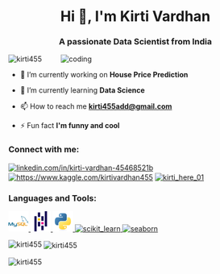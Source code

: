 <h1 align="center">Hi 👋, I'm Kirti Vardhan</h1>
<h3 align="center">A passionate Data Scientist from India</h3>

<img align="right" alt="coding" width="400" src="https://user-images.githubusercontent.com/55389276/140866485-8fb1c876-9a8f-4d6a-98dc-08c4981eaf70.gif">

<p align="left"> <img src="https://komarev.com/ghpvc/?username=kirti455&label=Profile%20views&color=0e75b6&style=flat" alt="kirti455" /> </p>

- 🔭 I’m currently working on **House Price Prediction**

- 🌱 I’m currently learning **Data Science**

- 📫 How to reach me **kirti455add@gmail.com**

- ⚡ Fun fact **I'm funny and cool**

<h3 align="left">Connect with me:</h3>
<p align="left">
<a href="https://linkedin.com/in/linkedin.com/in/kirti-vardhan-45468521b" target="blank"><img align="center" src="https://raw.githubusercontent.com/rahuldkjain/github-profile-readme-generator/master/src/images/icons/Social/linked-in-alt.svg" alt="linkedin.com/in/kirti-vardhan-45468521b" height="30" width="40" /></a>
<a href="https://kaggle.com/https://www.kaggle.com/kirtivardhan455" target="blank"><img align="center" src="https://raw.githubusercontent.com/rahuldkjain/github-profile-readme-generator/master/src/images/icons/Social/kaggle.svg" alt="https://www.kaggle.com/kirtivardhan455" height="30" width="40" /></a>
<a href="https://instagram.com/kirti_here_01" target="blank"><img align="center" src="https://raw.githubusercontent.com/rahuldkjain/github-profile-readme-generator/master/src/images/icons/Social/instagram.svg" alt="kirti_here_01" height="30" width="40" /></a>
</p>

<h3 align="left">Languages and Tools:</h3>
<p align="left"> <a href="https://www.mysql.com/" target="_blank" rel="noreferrer"> <img src="https://raw.githubusercontent.com/devicons/devicon/master/icons/mysql/mysql-original-wordmark.svg" alt="mysql" width="40" height="40"/> </a> <a href="https://pandas.pydata.org/" target="_blank" rel="noreferrer"> <img src="https://raw.githubusercontent.com/devicons/devicon/2ae2a900d2f041da66e950e4d48052658d850630/icons/pandas/pandas-original.svg" alt="pandas" width="40" height="40"/> </a> <a href="https://www.python.org" target="_blank" rel="noreferrer"> <img src="https://raw.githubusercontent.com/devicons/devicon/master/icons/python/python-original.svg" alt="python" width="40" height="40"/> </a> <a href="https://scikit-learn.org/" target="_blank" rel="noreferrer"> <img src="https://upload.wikimedia.org/wikipedia/commons/0/05/Scikit_learn_logo_small.svg" alt="scikit_learn" width="40" height="40"/> </a> <a href="https://seaborn.pydata.org/" target="_blank" rel="noreferrer"> <img src="https://seaborn.pydata.org/_images/logo-mark-lightbg.svg" alt="seaborn" width="40" height="40"/> </a> </p>

<p><img align="left" src="https://github-readme-stats.vercel.app/api/top-langs?username=kirti455&show_icons=true&locale=en&layout=compact" alt="kirti455" /></p>

<p>&nbsp;<img align="center" src="https://github-readme-stats.vercel.app/api?username=kirti455&show_icons=true&locale=en" alt="kirti455" /></p>

<p><img align="center" src="https://github-readme-streak-stats.herokuapp.com/?user=kirti455&" alt="kirti455" /></p>
